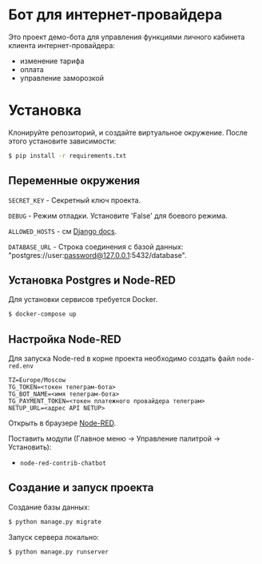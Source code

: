 # Бот для интернет-провайдера

Это проект демо-бота для управления функциями личного кабинета клиента интернет-провайдера:
- изменение тарифа
- оплата
- управление заморозкой


# Установка

Клонируйте репозиторий, и создайте виртуальное окружение. После этого установите зависимости:

```bash
$ pip install -r requirements.txt
```

## Переменные окружения

`SECRET_KEY` - Секретный ключ проекта.

`DEBUG` - Режим отладки. Установите 'False' для боевого режима.

`ALLOWED_HOSTS` - см [Django docs](https://docs.djangoproject.com/en/3.1/ref/settings/#allowed-hosts).

`DATABASE_URL` - Строка соединения с базой данных: "postgres://user:password@127.0.0.1:5432/database".


## Установка Postgres и Node-RED

Для установки сервисов требуется Docker.

```bash
$ docker-compose up
```

## Настройка Node-RED

Для запуска Node-red в корне проекта необходимо создать файл `node-red.env`
```
TZ=Europe/Moscow
TG_TOKEN=<токен телеграм-бота>
TG_BOT_NAME=<имя телеграм-бота>
TG_PAYMENT_TOKEN=<токен платежного провайдера телеграм>
NETUP_URL=<адрес API NETUP>
```
Открыть в браузере [Node-RED](http://127.0.0.1:1885/).

Поставить модули (Главное меню -> Управление палитрой -> Установить):
  - `node-red-contrib-chatbot`

## Создание и запуск проекта

Создание базы данных:

```bash
$ python manage.py migrate
```

Запуск сервера локально:

```bash
$ python manage.py runserver
```
